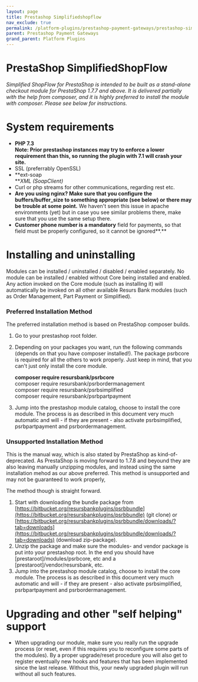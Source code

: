```yaml
---
layout: page
title: Prestashop Simplifiedshopflow
nav_exclude: true
permalink: /platform-plugins/prestashop-payment-gateways/prestashop-simplifiedshopflow/
parent: Prestashop Payment Gateways
grand_parent: Platform Plugins
---
```


# PrestaShop SimplifiedShopFlow 

*Simplified ShopFlow for PrestaShop is intended to be built as a
stand-alone checkout module for PrestaShop 1.7.7 and above. It is
delivered partially with the help from composer, and it is highly
preferred to install the module with composer. Please see below for
instructions.*

# System requirements
- **PHP 7.3  
  Note: Prior prestashop instances may try to enforce a lower
  requirement than this, so running the plugin with 7.1 will crash your
  site.**
- SSL (preferrably OpenSSL)
- **ext-soap  
  ***XML (SoapClient)*
- Curl or php streams for other communications, regarding rest etc.
- **Are you using nginx? Make sure that you configure the
  buffers/buffer_size to something appropriate (see below) or there may
  be trouble at some point.** We haven't seen this issue in apache
  environments (yet) but in case you see similar problems there, make
  sure that you use the same setup there.
- **Customer phone number is a mandatory** field for payments, so that
  field must be properly configured, so it cannot be ignored**.**

# Installing and uninstalling
Modules can be installed / uninstalled / disabled / enabled separately.
No module can be installed / enabled without Core being installed and
enabled. Any action invoked on the Core module (such as installing it)
will automatically be invoked on all other available Resurs Bank modules
(such as Order Management, Part Payment or Simplified).

### Preferred Installation Method
The preferred installation method is based on PrestaShop composer
builds.

1.  Go to your prestashop root folder.
2.  Depending on your packages you want, run the following commands
    (depends on that you have composer installed!). The package psrbcore
    is required for all the others to work properly. Just keep in mind,
    that you can't just only install the core module.  

    **composer require resursbank/psrbcore**  
    composer require resursbank/psrbordermanagement  
    composer require resursbank/psrbsimplified  
    composer require resursbank/psrbpartpayment
3.  Jump into the prestashop module catalog, choose to install the core
    module. The process is as described in this document very much
    automatic and will - if they are present - also activate
    psrbsimplified, psrbpartpayment and psrbordermanagement.
### Unsupported Installation Method
This is the manual way, which is also stated by PrestaShop as
kind-of-deprecated. As PrestaShop is moving forward to 1.7.8 and beyound
they are also leaving manually unzipping modules, and instead using the
same installation mehod as our above preferred. This method is
unsupported and may not be guaranteed to work properly,

The method though is straight forward.

1.  Start with downloading the bundle package from
    [https://bitbucket.org/resursbankplugins/psrbbundle](https://bitbucket.org/resursbankplugins/psrbbundle)
    (git clone) or
    [https://bitbucket.org/resursbankplugins/psrbbundle/downloads/?tab=downloads](https://bitbucket.org/resursbankplugins/psrbbundle/downloads/?tab=downloads)
    (download zip-package).
2.  Unzip the package and make sure the modules- and vendor package is
    put into your prestashop root. In the end you should have
    \[prestaroot\]/modules/psrbcore, etc and a
    \[prestaroot\]/vendor/resursbank, etc.
3.  Jump into the prestashop module catalog, choose to install the core
    module. The process is as described in this document very much
    automatic and will - if they are present - also activate
    psrbsimplified, psrbpartpayment and psrbordermanagement.

# Upgrading and other "self helping" support
- When upgrading our module, make sure you really run the upgrade
  process (or reset, even if this requires you to reconfigure some parts
  of the modules). By a proper upgrade/reset procedure you will also get
  to register eventually new hooks and features that has been
  implemented since the last release. Without this, your newly upgraded
  plugin will run without all such features.

